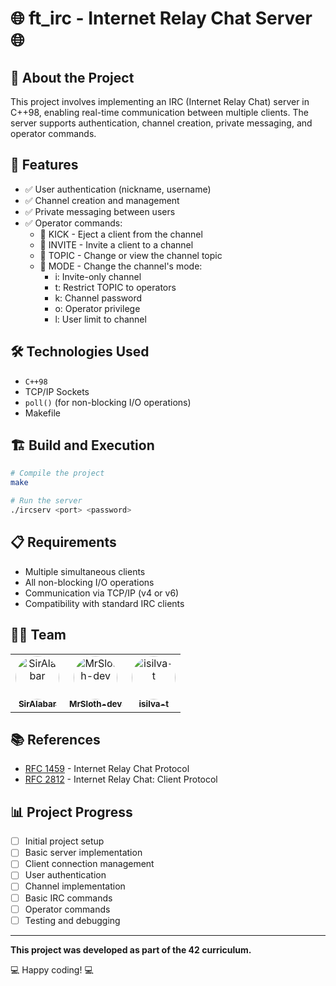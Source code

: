 # 🌐 ft_irc - Internet Relay Chat Server 🌐

## 📝 About the Project

This project involves implementing an IRC (Internet Relay Chat) server in C++98, enabling real-time communication between multiple clients. The server supports authentication, channel creation, private messaging, and operator commands.

## 🚀 Features

- ✅ User authentication (nickname, username)
- ✅ Channel creation and management
- ✅ Private messaging between users
- ✅ Operator commands:
  - 👢 KICK - Eject a client from the channel
  - 📨 INVITE - Invite a client to a channel
  - 📌 TOPIC - Change or view the channel topic
  - 🔧 MODE - Change the channel's mode:
    - i: Invite-only channel
    - t: Restrict TOPIC to operators
    - k: Channel password
    - o: Operator privilege
    - l: User limit to channel

## 🛠️ Technologies Used

- `C++98`
- TCP/IP Sockets
- `poll()` (for non-blocking I/O operations)
- Makefile

## 🏗️ Build and Execution

```bash
# Compile the project
make

# Run the server
./ircserv <port> <password>
```

## 📋 Requirements

- Multiple simultaneous clients
- All non-blocking I/O operations
- Communication via TCP/IP (v4 or v6)
- Compatibility with standard IRC clients

## 👨‍💻 Team

<table>
  <tr>
    <td align="center">
      <a href="https://github.com/SirAlabar">
        <img src="https://github.com/SirAlabar.png" width="70" height="70" style="border-radius: 50%;" alt="SirAlabar"><br>
        <sub><b>SirAlabar</b></sub>
      </a>
    </td>
    <td align="center">
      <a href="https://github.com/MrSloth-dev">
        <img src="https://github.com/MrSloth-dev.png" width="70" height="70" style="border-radius: 50%;" alt="MrSloth-dev"><br>
        <sub><b>MrSloth-dev</b></sub>
      </a>
    </td>
    <td align="center">
      <a href="https://github.com/isilva-t">
        <img src="https://github.com/isilva-t.png" width="70" height="70" style="border-radius: 50%;" alt="isilva-t"><br>
        <sub><b>isilva-t</b></sub>
      </a>
    </td>
  </tr>
</table>

## 📚 References

- [RFC 1459](https://tools.ietf.org/html/rfc1459) - Internet Relay Chat Protocol
- [RFC 2812](https://tools.ietf.org/html/rfc2812) - Internet Relay Chat: Client Protocol

## 📊 Project Progress

- [ ] Initial project setup
- [ ] Basic server implementation
- [ ] Client connection management
- [ ] User authentication
- [ ] Channel implementation
- [ ] Basic IRC commands
- [ ] Operator commands
- [ ] Testing and debugging

---

**This project was developed as part of the 42 curriculum.**

💻 Happy coding! 💻
